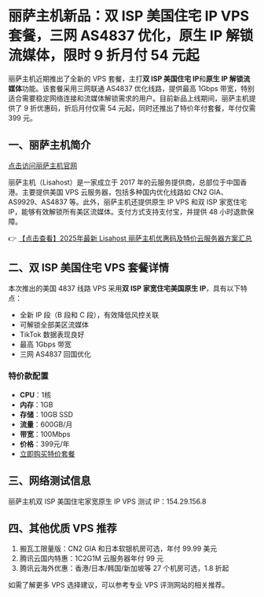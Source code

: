 # 丽萨主机新品：双 ISP 美国住宅 IP VPS 套餐，三网 AS4837 优化，原生 IP 解锁流媒体，限时 9 折月付 54 元起

丽萨主机近期推出了全新的 VPS 套餐，主打**双 ISP 美国住宅 IP**和**原生 IP 解锁流媒体**功能。该套餐采用三网联通 AS4837 优化线路，提供最高 1Gbps 带宽，特别适合需要稳定网络连接和流媒体解锁需求的用户。目前新品上线期间，丽萨主机提供了 9 折优惠码，折后月付仅需 54 元起，同时还推出了特价年付套餐，年付仅需 399 元。

## 一、丽萨主机简介

[点击访问丽萨主机官网](https://bit.ly/lisazhuji)

丽萨主机（Lisahost）是一家成立于 2017 年的云服务提供商，总部位于中国香港。主要提供美国 VPS 云服务器，包括多种国内优化线路如 CN2 GIA、AS9929、AS4837 等。此外，丽萨主机还提供原生 IP VPS 和双 ISP 家宽住宅 IP，能够有效解锁所有美区流媒体。支付方式支持支付宝，并提供 48 小时退款保障。

👉 [【点击查看】2025年最新 Lisahost 丽萨主机优惠码及特价云服务器方案汇总](https://bit.ly/lisazhuji)

## 二、双 ISP 美国住宅 VPS 套餐详情

本次推出的美国 4837 线路 VPS 采用**双 ISP 家宽住宅美国原生 IP**，具有以下特点：

- 全新 IP 段（B 段和 C 段），有效降低风控关联
- 可解锁全部美区流媒体
- TikTok 数据表现良好
- 最高 1Gbps 带宽
- 三网 AS4837 回国优化

### 特价款配置

- **CPU**：1核
- **内存**：1GB
- **存储**：10GB SSD
- **流量**：600GB/月
- **带宽**：100Mbps
- **价格**：399元/年
- [立即购买特价套餐](https://bit.ly/lisazhuji)

## 三、网络测试信息

丽萨主机双 ISP 美国住宅家宽原生 IP VPS 测试 IP：154.29.156.8

## 四、其他优质 VPS 推荐

1. 搬瓦工限量版：CN2 GIA 和日本软银机房可选，年付 99.99 美元
2. 腾讯云国内特惠：1C2G1M 云服务器年付 99 元
3. 腾讯云海外优惠：香港/日本/韩国/新加坡等 27 个机房可选，1.8 折起

如需了解更多 VPS 选择建议，可以参考专业 VPS 评测网站的相关推荐。